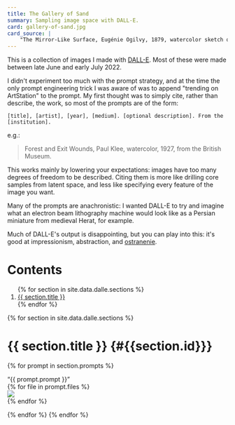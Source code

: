```yaml
---
title: The Gallery of Sand
summary: Sampling image space with DALL-E.
card: gallery-of-sand.jpg
card_source: |
    "The Mirror-Like Surface, Eugénie Ogilvy, 1879, watercolor sketch of the sea from Birgu at night, from the Musée du Louvre", DALL-E, June 2022.
---
```


This is a collection of images I made with [DALL-E][dalle]. Most of these were made between late June and early July 2022.

[dalle]: https://openai.com/product/dall-e-2

I didn't experiment too much with the prompt strategy, and at the time the only prompt engineering trick I was aware of was to append "trending on ArtStation" to the prompt. My first thought was to simply cite, rather than describe, the work, so most of the prompts are of the form:

```
[title], [artist], [year], [medium]. [optional description]. From the [institution].
```

e.g.:

>Forest and Exit Wounds, Paul Klee, watercolor, 1927, from the British Museum.

This works mainly by lowering your expectations: images have too many degrees of freedom to be described. Citing them is more like drilling core samples from latent space, and less like specifying every feature of the image you want.

Many of the prompts are anachronistic: I wanted DALL-E to try and imagine what an electron beam lithography machine would look like as a Persian miniature from medieval Herat, for example.

Much of DALL-E's output is disappointing, but you can play into this: it's good at impressionism, abstraction, and [ostranenie][ost].

[ost]: https://en.wikipedia.org/wiki/Defamiliarization

# Contents

<ol>
{% for section in site.data.dalle.sections %}
<li>
<a href="#{{ section.id }}">{{ section.title }}</a>
</li>
{% endfor %}
</ol>

{% for section in site.data.dalle.sections %}

# {{ section.title }} {#{{section.id}}}

{% for prompt in section.prompts %}

<div class="prompt">
“{{ prompt.prompt }}”
</div>

<div class="gallery">
{% for file in prompt.files %}
<div class="gallery-entry">
<a href="/assets/content/dall-e-explorations/{{ file }}">
<img src="/assets/content/dall-e-explorations/{{ file }}">
</a>
</div>
{% endfor %}
</div>

{% endfor %}
{% endfor %}